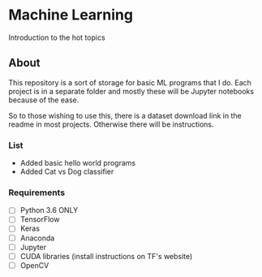 # Machine Learning
Introduction to the hot topics

## About
This repository is a sort of storage for basic ML programs 
that I do. Each project is in a separate folder and mostly 
these will be Jupyter notebooks because of the ease.

So to those wishing to use this, there is a dataset download link in the readme 
in most projects. Otherwise there will be instructions.

### List
- Added basic hello world programs
- Added Cat vs Dog classifier

### Requirements
- [ ] Python 3.6 ONLY
- [ ] TensorFlow
- [ ] Keras
- [ ] Anaconda
- [ ] Jupyter
- [ ] CUDA libraries (install instructions on TF's website)
- [ ] OpenCV